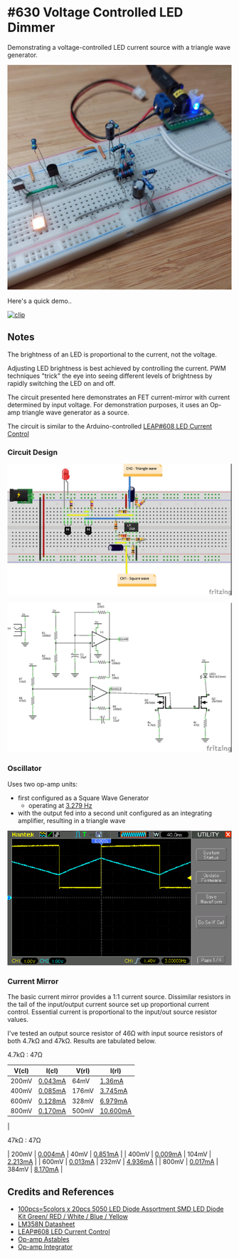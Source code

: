 # #630 Voltage Controlled LED Dimmer

Demonstrating a voltage-controlled LED current source with a triangle wave generator.

![Build](./assets/VCO_build.jpg?raw=true)

Here's a quick demo..

[![clip](https://img.youtube.com/vi/feXL85_2WCg/0.jpg)](https://www.youtube.com/watch?v=feXL85_2WCg)

## Notes

The brightness of an LED is proportional to the current, not the voltage.

Adjusting LED brightness is best achieved by controlling the current.
PWM techniques "trick" the eye into seeing different levels of brightness by rapidly switching the LED on and off.

The circuit presented here demonstrates an FET current-mirror with current determined by input voltage.
For demonstration purposes, it uses an Op-amp triangle wave generator as a source.

The circuit is similar to the Arduino-controlled [LEAP#608 LED Current Control](../../../../playground/LedCurrentControl)

### Circuit Design

![bb](./assets/VCO_bb.jpg?raw=true)

![schematic](./assets/VCO_schematic.jpg?raw=true)

### Oscillator

Uses two op-amp units:

* first configured as a Square Wave Generator
    * operating at [3.279 Hz](https://www.wolframalpha.com/input?i=1%2F%282+*+ln%282%29+*+22k%CE%A9+*+10%C2%B5F%29)
* with the output fed into a second unit configured as an integrating amplifier, resulting in a triangle wave

![scope](./assets/scope.gif?raw=true)

### Current Mirror

The basic current mirror provides a 1:1 current source.
Dissimilar resistors in the tail of the input/output current source set up proportional current control.
Essential current is proportional to the input/out source resistor values.

I've tested an output source resistor of 46Ω with input source resistors of both 4.7kΩ and 47kΩ. Results are tabulated below.

4.7kΩ : 47Ω

| V(cl)  | I(cl)     | V(rl) | I(rl)     |
|--------|-----------|-------|-----------|
| 200mV  | [0.043mA](https://www.wolframalpha.com/input?i=0.20V%2F4.7k%CE%A9) | 64mV   | [1.36mA](https://www.wolframalpha.com/input?i=0.064V%2F47%CE%A9) |
| 400mV  | [0.085mA](https://www.wolframalpha.com/input?i=0.40V%2F4.7k%CE%A9) | 176mV  | [3.745mA](https://www.wolframalpha.com/input?i=0.176V%2F47%CE%A9) |
| 600mV  | [0.128mA](https://www.wolframalpha.com/input?i=0.60V%2F4.7k%CE%A9) | 328mV  | [6.979mA](https://www.wolframalpha.com/input?i=0.328V%2F47%CE%A9) |
| 800mV  | [0.170mA](https://www.wolframalpha.com/input?i=0.80V%2F4.7k%CE%A9) | 500mV  | [10.600mA](https://www.wolframalpha.com/input?i=0.500V%2F47%CE%A9) |
|

47kΩ : 47Ω

| 200mV  | [0.004mA](https://www.wolframalpha.com/input?i=0.200V%2F47k%CE%A9) | 40mV  | [0.851mA](https://www.wolframalpha.com/input?i=0.040V%2F47%CE%A9) |
| 400mV  | [0.009mA](https://www.wolframalpha.com/input?i=0.400V%2F47k%CE%A9) | 104mV  | [2.213mA](https://www.wolframalpha.com/input?i=0.104V%2F47%CE%A9) |
| 600mV  | [0.013mA](https://www.wolframalpha.com/input?i=0.600V%2F47k%CE%A9) | 232mV  | [4.936mA](https://www.wolframalpha.com/input?i=0.232V%2F47%CE%A9) |
| 800mV  | [0.017mA](https://www.wolframalpha.com/input?i=0.800V%2F47k%CE%A9) | 384mV  | [8.170mA](https://www.wolframalpha.com/input?i=0.384V%2F47%CE%A9) |

## Credits and References

* [100pcs=5colors x 20pcs 5050 LED Diode Assortment SMD LED Diode Kit Green/ RED / White / Blue / Yellow](https://www.aliexpress.com/item/32995153991.html)
* [LM358N Datasheet](https://www.futurlec.com/Linear/LM358N.shtml)
* [LEAP#608 LED Current Control](../../../../playground/LedCurrentControl)
* [Op-amp Astables](https://learnabout-electronics.org/Oscillators/osc42.php)
* [Op-amp Integrator](https://www.electronics-tutorials.ws/opamp/opamp_6.html)
